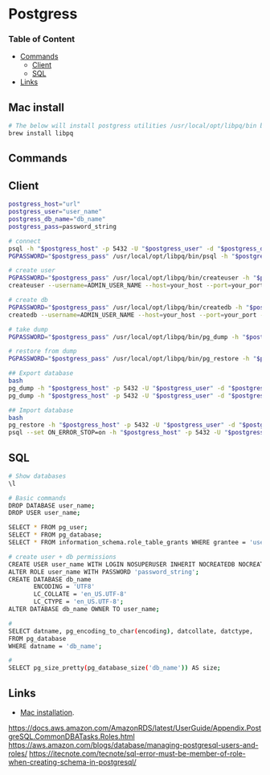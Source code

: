 # Postgress

### Table of Content
* [Commands](#clickhouse)
  * [Client](#client)
  * [SQL](#sql)
* [Links](#links)

## Mac install
```bash
# The below will install postgress utilities /usr/local/opt/libpq/bin but will not add it to path
brew install libpq
```

## Commands
## Client
```bash
postgress_host="url"
postgress_user="user_name"
postgress_db_name="db_name"
postgress_pass=password_string

# connect
psql -h "$postgress_host" -p 5432 -U "$postgress_user" -d "$postgress_db_name"
PGPASSWORD="$postgress_pass" /usr/local/opt/libpq/bin/psql -h "$postgress_host" -p 5432 -U "$postgress_user"

# create user
PGPASSWORD="$postgress_pass" /usr/local/opt/libpq/bin/createuser -h "$postgress_host" -p 5432 -U "$postgress_user" "$postgress_db_name"
createuser --username=ADMIN_USER_NAME --host=your_host --port=your_port --createdb --createrole --login --pwprompt "$postgress_user"

# create db
PGPASSWORD="$postgress_pass" /usr/local/opt/libpq/bin/createdb -h "$postgress_host" -p 5432 -U "$postgress_user" "$postgress_db_name"
createdb --username=ADMIN_USER_NAME --host=your_host --port=your_port --owner="$postgress_user" --encoding=UTF8 --template=template0 --lc-collate=en_US.UTF-8 --lc-ctype=en_US.UTF-8 "$postgress_db_name"

# take dump
PGPASSWORD="$postgress_pass" /usr/local/opt/libpq/bin/pg_dump -h "$postgress_host" -p 5432 -U "$postgress_user" -d "$postgress_db_name" -F c -f /tmp/dump.dump

# restore from dump
PGPASSWORD="$postgress_pass" /usr/local/opt/libpq/bin/pg_restore -h "$postgress_host" -p 5432 -U "$postgress_user" -d "$postgress_db_name" -e /tmp/dump.dump

## Export database
bash
pg_dump -h "$postgress_host" -p 5432 -U "$postgress_user" -d "$postgress_db_name" -F c -f tmp/dump.dump
pg_dump -h "$postgress_host" -p 5432 -U "$postgress_user" -d "$postgress_db_name" > tmp/dump.dump

## Import database
bash
pg_restore -h "$postgress_host" -p 5432 -U "$postgress_user" -d "$postgress_db_name" -C tmp/dump.dump
psql --set ON_ERROR_STOP=on -h "$postgress_host" -p 5432 -U "$postgress_user" -d "$postgress_db_name" < tmp/dump.dump
```



## SQL
```bash
# Show databases
\l

# Basic commands
DROP DATABASE user_name;
DROP USER user_name;

SELECT * FROM pg_user;
SELECT * FROM pg_database;
SELECT * FROM information_schema.role_table_grants WHERE grantee = 'user_name';

# create user + db permissions
CREATE USER user_name WITH LOGIN NOSUPERUSER INHERIT NOCREATEDB NOCREATEROLE NOREPLICATION;
ALTER ROLE user_name WITH PASSWORD 'password_string';
CREATE DATABASE db_name
       ENCODING = 'UTF8'
       LC_COLLATE = 'en_US.UTF-8'
       LC_CTYPE = 'en_US.UTF-8';
ALTER DATABASE db_name OWNER TO user_name;

#
SELECT datname, pg_encoding_to_char(encoding), datcollate, datctype,
FROM pg_database
WHERE datname = 'db_name';

#
SELECT pg_size_pretty(pg_database_size('db_name')) AS size;
```

## Links
* [Mac installation](https://stackoverflow.com/questions/44654216/correct-way-to-install-psql-without-full-postgres-on-macos).

https://docs.aws.amazon.com/AmazonRDS/latest/UserGuide/Appendix.PostgreSQL.CommonDBATasks.Roles.html
https://aws.amazon.com/blogs/database/managing-postgresql-users-and-roles/
https://itecnote.com/tecnote/sql-error-must-be-member-of-role-when-creating-schema-in-postgresql/

